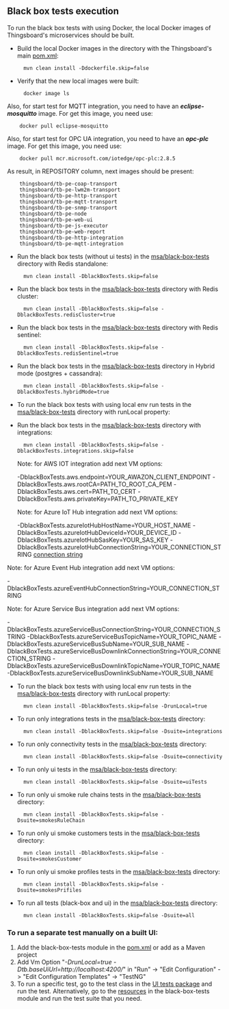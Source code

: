 
## Black box tests execution
To run the black box tests with using Docker, the local Docker images of Thingsboard's microservices should be built. <br />
- Build the local Docker images in the directory with the Thingsboard's main [pom.xml](./../../pom.xml):
        
        mvn clean install -Ddockerfile.skip=false
- Verify that the new local images were built: 

        docker image ls

Also, for start test for MQTT integration, you need to have an **_eclipse-mosquitto_** image. For get this image, you need use:
        
        docker pull eclipse-mosquitto

Also, for start test for OPC UA integration, you need to have an **_opc-plc_** image. For get this image, you need use:

        docker pull mcr.microsoft.com/iotedge/opc-plc:2.8.5

As result, in REPOSITORY column, next images should be present:

        thingsboard/tb-pe-coap-transport
        thingsboard/tb-pe-lwm2m-transport
        thingsboard/tb-pe-http-transport
        thingsboard/tb-pe-mqtt-transport
        thingsboard/tb-pe-snmp-transport
        thingsboard/tb-pe-node
        thingsboard/tb-pe-web-ui
        thingsboard/tb-pe-js-executor
        thingsboard/tb-pe-web-report
        thingsboard/tb-pe-http-integration
        thingsboard/tb-pe-mqtt-integration

- Run the black box tests (without ui tests) in the [msa/black-box-tests](../black-box-tests) directory with Redis standalone:

        mvn clean install -DblackBoxTests.skip=false

- Run the black box tests in the [msa/black-box-tests](../black-box-tests) directory with Redis cluster:

        mvn clean install -DblackBoxTests.skip=false -DblackBoxTests.redisCluster=true

- Run the black box tests in the [msa/black-box-tests](../black-box-tests) directory with Redis sentinel:

        mvn clean install -DblackBoxTests.skip=false -DblackBoxTests.redisSentinel=true

- Run the black box tests in the [msa/black-box-tests](../black-box-tests) directory in Hybrid mode (postgres +
  cassandra):

        mvn clean install -DblackBoxTests.skip=false -DblackBoxTests.hybridMode=true

- To run the black box tests with using local env run tests in the [msa/black-box-tests](../black-box-tests) directory with runLocal property:
- Run the black box tests in the [msa/black-box-tests](../black-box-tests) directory with integrations:

        mvn clean install -DblackBoxTests.skip=false -DblackBoxTests.integrations.skip=false

  Note: for AWS IOT integration add next VM options:

  -DblackBoxTests.aws.endpoint=YOUR_AWAZON_CLIENT_ENDPOINT
  -DblackBoxTests.aws.rootCA=PATH_TO_ROOT_CA_PEM
  -DblackBoxTests.aws.cert=PATH_TO_CERT
  -DblackBoxTests.aws.privateKey=PATH_TO_PRIVATE_KEY
  
  Note: for Azure IoT Hub integration add next VM options:
        
  -DblackBoxTests.azureIotHubHostName=YOUR_HOST_NAME
  -DblackBoxTests.azureIotHubDeviceId=YOUR_DEVICE_ID
  -DblackBoxTests.azureIotHubSasKey=YOUR_SAS_KEY
  -DblackBoxTests.azureIotHubConnectionString=YOUR_CONNECTION_STRING
  [connection string](https://docs.microsoft.com/en-us/azure/iot-hub/iot-hub-java-java-c2d#get-the-iot-hub-connection-string)
 
 Note: for Azure Event Hub integration add next VM options:

  -DblackBoxTests.azureEventHubConnectionString=YOUR_CONNECTION_STRING

  Note: for Azure Service Bus integration add next VM options:

  -DblackBoxTests.azureServiceBusConnectionString=YOUR_CONNECTION_STRING
  -DblackBoxTests.azureServiceBusTopicName=YOUR_TOPIC_NAME
  -DblackBoxTests.azureServiceBusSubName=YOUR_SUB_NAME
  -DblackBoxTests.azureServiceBusDownlinkConnectionString=YOUR_CONNECTION_STRING
  -DblackBoxTests.azureServiceBusDownlinkTopicName=YOUR_TOPIC_NAME 
  -DblackBoxTests.azureServiceBusDownlinkSubName=YOUR_SUB_NAME

- To run the black box tests with using local env run tests in the [msa/black-box-tests](../black-box-tests) directory with runLocal property:

        mvn clean install -DblackBoxTests.skip=false -DrunLocal=true

- To run only integrations tests in the [msa/black-box-tests](../black-box-tests) directory:

        mvn clean install -DblackBoxTests.skip=false -Dsuite=integrations

- To run only connectivity tests in the [msa/black-box-tests](../black-box-tests) directory:

        mvn clean install -DblackBoxTests.skip=false -Dsuite=connectivity

- To run only ui tests in the [msa/black-box-tests](../black-box-tests) directory: 

        mvn clean install -DblackBoxTests.skip=false -Dsuite=uiTests

- To run only ui smoke rule chains tests in the [msa/black-box-tests](../black-box-tests) directory:

        mvn clean install -DblackBoxTests.skip=false -Dsuite=smokesRuleChain

- To run only ui smoke customers tests in the [msa/black-box-tests](../black-box-tests) directory:

        mvn clean install -DblackBoxTests.skip=false -Dsuite=smokesCustomer

- To run only ui smoke profiles tests in the [msa/black-box-tests](../black-box-tests) directory:

        mvn clean install -DblackBoxTests.skip=false -Dsuite=smokesPrifiles

- To run all tests (black-box and ui) in the [msa/black-box-tests](../black-box-tests) directory:

        mvn clean install -DblackBoxTests.skip=false -Dsuite=all 

### To run a separate test manually on a built UI:
1. Add the black-box-tests module in the [pom.xml](../pom.xml) or add as a Maven project
2. Add Vm Option "*-DrunLocal=true -Dtb.baseUiUrl=http://localhost:4200/*" in "Run" -> "Edit Configuration" -> "Edit Configuration Templates" -> "TestNG"
3. To run a specific test, go to the test class in the [UI tests package](../black-box-tests/src/test/java/org/thingsboard/server/msa/ui/tests) and run the test. Alternatively, go to the [resources](../black-box-tests/src/test/resources) in the black-box-tests module and run the test suite that you need.